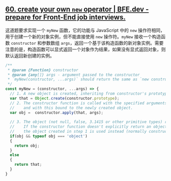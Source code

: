 ## [60. create your own `new` operator | BFE.dev - prepare for Front-End job interviews.](https://bigfrontend.dev/problem/create-your-own-new-operator)

这道题要求实现一个 `myNew` 函数，它的功能与 JavaScript 中的 `new` 操作符相同，用于创建一个新的对象实例，但不能直接使用 `new` 操作符。`myNew` 接收一个构造函数 `constructor` 和参数数组 `args`，返回一个基于该构造函数的新对象实例。需要注意的是，构造函数可以显式返回一个对象作为结果，如果没有显式返回对象，则默认返回新创建的实例。

<audio src="C:\Users\10691\Downloads\这道题要求实现一个myNew函.mp3"></audio>

```js
/**
 * @param {Function} constructor
 * @param {any[]} args - argument passed to the constructor
 * `myNew(constructor, ...args)` should return the same as `new constructor(...args)`
 */
const myNew = (constructor, ...args) => {
  // 1. A new object is created, inheriting from constructor's prototype.
  var that = Object.create(constructor.prototype);
  // 2. The constructor function is called with the specified arguments,
  //    and with this bound to the newly created object.
  var obj =  constructor.apply(that, args);
  
  // 3. The object (not null, false, 3.1415 or other primitive types) returned by the constructor function becomes the result of the whole new expression.
  //    If the constructor function doesn't explicitly return an object, 
  //    the object created in step 1 is used instead (normally constructors don't return a value, but they can choose to do so if they want to override the normal object creation process).
  if(obj && typeof obj === 'object')
  {
    return obj;
  }
  else
  {
    return that;
  }
}
```

<audio src="C:\Users\10691\Downloads\解题方案分为三个步骤模拟new.mp3"></audio>